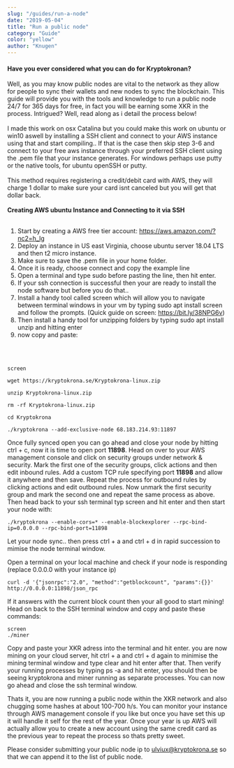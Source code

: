 ```yaml
---
slug: "/guides/run-a-node"
date: "2019-05-04"
title: "Run a public node"
category: "Guide"
color: "yellow"
author: "Knugen"
---
```


#### Have you ever considered what you can do for Kryptokronan?

Well, as you may know public nodes are vital to the network as they allow for people to sync their wallets and new nodes to sync the blockchain. This guide will provide you with the tools and knowledge to run a public node 24/7 for 365 days for free, in fact you will be earning some XKR in the process.
Intrigued? Well, read along as i detail the process below!
<br/>
<br/>
I made this work on osx Catalina but you could make this work on ubuntu or win10 aswell by installing a SSH client and connect to your AWS instance using that and start compiling..
If that is the case then skip step 3-6 and connect to your free aws instance through your preferred SSH client using the .pem file that your instance generates.
For windows perhaps use putty or the native tools, for ubuntu openSSH or putty.
<br/>
<br/>
This method requires registering a credit/debit card with AWS, they will charge 1 dollar to make sure your card isnt canceled but you will get that dollar back.
<br/>
<br/>
**Creating AWS ubuntu Instance and Connecting to it via SSH**
<br/>
<br/>
1. Start by creating a AWS free tier account: https://aws.amazon.com/?nc2=h_lg
2. Deploy an instance in US east Virginia, choose ubuntu server 18.04 LTS and then t2 micro instance.
3. Make sure to save the .pem file in your home folder.
4. Once it is ready, choose connect and copy the example line
5. Open a terminal and type sudo before pasting the line, then hit enter.
6. If your ssh connection is successful then your are ready to install the node software but before you do that..
7. Install a handy tool called screen which will allow you to navigate between terminal windows in your vm by typing sudo apt install screen and follow the prompts.
   (Quick guide on screen: https://bit.ly/38NPG6v)
8. Then install a handy tool for unzipping folders by typing sudo apt install unzip and hitting enter
9. now copy and paste:

<br/>
<br/>

```
screen

wget https://kryptokrona.se/Kryptokrona-linux.zip

unzip Kryptokrona-linux.zip

rm -rf Kryptokrona-linux.zip

cd Kryptokrona

./kryptokrona --add-exclusive-node 68.183.214.93:11897
```

Once fully synced open you can go ahead and close your node by hitting ctrl + c, now it is time to open port **11898**.
Head on over to your AWS management console and click on security groups under network & security.
Mark the first one of the security groups, click actions and then edit inbound rules.
Add a custom TCP rule specifying port **11898** and allow it anywhere and then save.
Repeat the process for outbound rules by clicking actions and edit outbound rules.
Now unmark the first security group and mark the second one and repeat the same process as above.
Then head back to your ssh terminal typ screen and hit enter and then start your node with:

```
./kryptokrona --enable-cors=* --enable-blockexplorer --rpc-bind-ip=0.0.0.0 --rpc-bind-port=11898
```

Let your node sync.. then press ctrl + a and ctrl + d in rapid succession to mimise the node terminal window.

Open a terminal on your local machine and check if your node is responding (replace 0.0.0.0 with your instance ip)

```
curl -d '{"jsonrpc":"2.0", "method":"getblockcount", "params":{}}' http://0.0.0.0:11898/json_rpc
```

If it answers with the current block count then your all good to start mining!
Head on back to the SSH terminal window and copy and paste these commands:

```
screen
./miner
```

Copy and paste your XKR adress into the terminal and hit enter.
you are now mining on your cloud server, hit ctrl + a and ctrl + d again to minimise the mining terminal window and type clear and hit enter after that.
Then verify your running processes by typing ps -a and hit enter, you should then be seeing kryptokrona and miner running as separate processes.
You can now go ahead and close the ssh terminal window.

Thats it, you are now running a public node within the XKR network and also chugging some hashes at about 100-700 h/s.
You can monitor your instance through AWS management console if you like but once you have set this up it will handle it self for the rest of the year.
Once your year is up AWS will actually allow you to create a new account using the same credit card as the previous year to repeat the process so thats pretty sweet.

Please consider submitting your public node ip to [ulviux@kryptokrona.se](mailto:ulviux@kryptokrona.se) so that we can append it to the list of public node.
